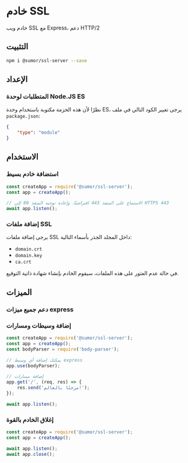# خادم SSL
خادم ويب SSL مع Express، دعم HTTP/2

## التثبيت
```bash
npm i @sumor/ssl-server --save
```

## الإعداد

### المتطلبات لوحدة Node.JS ES
نظرًا لأن هذه الحزمة مكتوبة باستخدام وحدة ES،
يرجى تغيير الكود التالي في ملف `package.json`:
```json
{
    "type": "module"
}
```

## الاستخدام

### استضافة خادم بسيط

```javascript
const createApp = require('@sumor/ssl-server');
const app = createApp();

// الاستماع على المنفذ 443 افتراضيًا، وإعادة توجيه المنفذ 80 إلى HTTPS 443
await app.listen();
```


### إضافة ملفات SSL
يرجى إضافة ملفات SSL داخل المجلد الجذر بأسماء التالية:
- `domain.crt`
- `domain.key`
- `ca.crt`

في حالة عدم العثور على هذه الملفات، سيقوم الخادم بإنشاء شهادة ذاتية التوقيع.

## الميزات

### دعم جميع ميزات express

### إضافة وسيطات ومسارات

```javascript
const createApp = require('@sumor/ssl-server');
const app = createApp();
const bodyParser = require('body-parser');

// يمكنك إضافة أي وسيط express
app.use(bodyParser);

// إضافة مسارات
app.get('/', (req, res) => {
    res.send('مرحبًا بالعالم!');
});

await app.listen();
```

### إغلاق الخادم بالقوة

```javascript
const createApp = require('@sumor/ssl-server');
const app = createApp();

await app.listen();
await app.close();
```